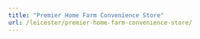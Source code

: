 ```yaml
---
title: "Premier Home Farm Convenience Store"
url: /leicester/premier-home-farm-convenience-store/
---
```


